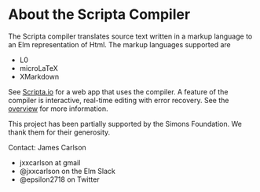 # About the Scripta Compiler

The Scripta compiler translates source text written
in a markup language to an Elm representation of Html.
The markup languages supported are

- L0
- microLaTeX
- XMarkdown

See [Scripta.io](https://scripta.io) for a web app that
uses the compiler.   A feature of the compiler
is interactive, real-time editing with error recovery.
See the [overview](/overview/) for more information.

This project has been partially supported by the 
Simons Foundation.  We thank them for their generosity.

Contact: James Carlson

- jxxcarlson at gmail
- @jxxcarlson on the Elm Slack
- @epsilon2718 on Twitter
